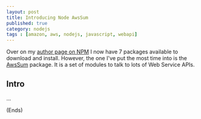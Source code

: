 ```yaml
---
layout: post
title: Introducing Node AwsSum
published: true
category: nodejs
tags : [amazon, aws, nodejs, javascript, webapi]
---
```


Over on my [author page on NPM](http://search.npmjs.org/#/_author/Andrew%20Chilton) I now have 7 packages available to
download and install. However, the one I've put the most time into is the [AwsSum](http://search.npmjs.org/#/awssum)
package. It is a set of modules to talk to lots of Web Service APIs.

## Intro ##

...

(Ends)
